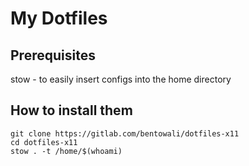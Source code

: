 # My Dotfiles

## Prerequisites

stow - to easily insert configs into the home directory

## How to install them

```
git clone https://gitlab.com/bentowali/dotfiles-x11
cd dotfiles-x11
stow . -t /home/$(whoami)
```
